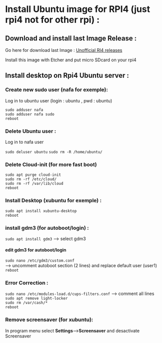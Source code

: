 # Install Ubuntu image for RPI4 (just rpi4 not for other rpi) :

## Download and install last Image Release :

Go here for download last Image :
[Unofficial RI4 releases](https://github.com/TheRemote/Ubuntu-Server-raspi4-unofficial/releases)

Install this image with Etcher and put micro SDcard on your rpi4

## Install desktop on Rpi4 Ubuntu server :

### Create new sudo user (nafa for exemple):

Log in to ubuntu user (login : ubuntu , pwd : ubuntu)

`sudo adduser nafa`   
`sudo adduser nafa sudo`   
`reboot`

### Delete Ubuntu user :

Log in to nafa user

`sudo deluser ubuntu`
`sudo rm -R /home/ubuntu/`

### Delete Cloud-init  (for more fast boot)

`sudo apt purge cloud-init`   
`sudo rm -rf /etc/cloud/`   
`sudo rm -rf /var/lib/cloud`   
`reboot`

### Install Desktop (xubuntu for exemple) :

`sudo apt install xubuntu-desktop`   
`reboot`

### install gdm3 (for autoboot/login) :

`sudo apt install gdm3` --> select gdm3

#### edit gdm3 for autoboot/login
`sudo nano /etc/gdm3/custom.conf`   
--> uncomment autoboot section (2 lines) and replace default user (user1)  
`reboot`

### Error Correction :

`sudo nano /etc/modules-load.d/cups-filters.conf` --> comment all lines    
`sudo apt remove light-locker`   
`sudo rm /var/cash/*`   
`reboot`

### Remove screensaver (for xubuntu):

In program menu select **Settings**-->**Screensaver** and desactivate Screensaver
